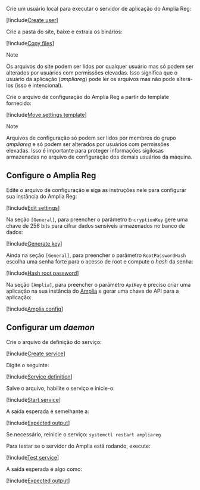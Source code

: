 ﻿Crie um usuário local para executar o servidor de aplicação do Amplia Reg:

[!include[Create user](../../../../../../includes/amplia-reg/linux/create-user.md)]

Crie a pasta do site, baixe e extraia os binários:

[!include[Copy files](../../../../../../includes/amplia-reg/linux/copy-files.md)]

> [!NOTE]
> Os arquivos do site podem ser lidos por qualquer usuário mas só podem ser alterados por usuários com permissões elevadas. Isso significa que o usuário da aplicação (*ampliareg*)
> pode ler os arquivos mas não pode alterá-los (isso é intencional).

Crie o arquivo de configuração do Amplia Reg a partir do template fornecido:

[!include[Move settings template](../../../../../../includes/amplia-reg/linux/move-settings-template.md)]

> [!NOTE]
> Arquivos de configuração só podem ser lidos por membros do grupo *ampliareg* e só podem ser alterados por usuários com permissões elevadas. Isso é importante para proteger informações
> sigilosas armazenadas no arquivo de configuração dos demais usuários da máquina.

## Configure o Amplia Reg

Edite o arquivo de configuração e siga as instruções nele para configurar sua instância do Amplia Reg:

[!include[Edit settings](../../../../../../includes/amplia-reg/linux/edit-settings.md)]

Na seção `[General]`, para preencher o parâmetro `EncryptionKey` gere uma chave de 256 bits para cifrar dados sensíveis armazenados no banco de dados:

[!include[Generate key](../../../../../../includes/linux/gen-key.md)]

Ainda na seção `[General]`, para preencher o parâmetro `RootPasswordHash` escolha uma senha forte para o acesso de root e compute o *hash* da senha:

[!include[Hash root password](../../../../../../includes/amplia-reg/linux/hash-root-pass.md)]

Na seção `[Amplia]`, para preencher o parâmetro `ApiKey` é preciso criar uma aplicação na sua instância do [Amplia](../../../../amplia/index.md)
e gerar uma chave de API para a aplicação:

[!include[Amplia config](../../includes/amplia-config.md)]

## Configurar um *daemon*

Crie o arquivo de definição do serviço:

[!include[Create service](../../../../../../includes/amplia-reg/linux/create-service.md)]

Digite o seguinte:

[!include[Service definition](../../../../../../includes/amplia-reg/linux/service-definition.md)]

Salve o arquivo, habilite o serviço e inicie-o:

[!include[Start service](../../../../../../includes/amplia-reg/linux/start-service.md)]

A saída esperada é semelhante a:

[!include[Expected output](../../../../../../includes/amplia-reg/linux/start-service-output.md)]

Se necessário, reinicie o serviço: `systemctl restart ampliareg`

Para testar se o servidor do Amplia está rodando, execute:

[!include[Test service](../../../../../../includes/amplia-reg/linux/test-service.md)]

A saída esperada é algo como:

[!include[Expected output](../../../../../../includes/amplia-reg/linux/test-service-output.md)]
